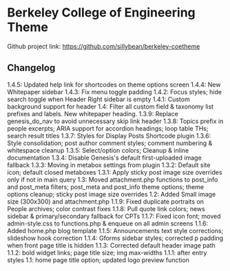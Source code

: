 # Berkeley College of Engineering Theme

Github project link: https://github.com/sillybean/berkeley-coetheme


## Changelog

1.4.5: Updated help link for shortcodes on theme options screen
1.4.4: New Whitepaper sidebar
1.4.3: Fix menu toggle padding
1.4.2: Focus styles; hide search toggle when Header Right sidebar is empty
1.4.1: Custom background support for header
1.4: Filter all custom field & taxonomy list prefixes and labels. New whitepaper heading.
1.3.9: Replace genesis_do_nav to avoid unnecessary skip link header
1.3.8: Topics prefix in people excerpts; ARIA support for accordion headings; loop table THs; search result titles
1.3.7: Styles for Display Posts Shortcode plugin
1.3.6: Style consolidation; post author comment styles; comment numbering & whitespace cleanup
1.3.5: Select/option colors; Cleanup & inline documentation
1.3.4: Disable Genesis's default first-uploaded image fallback
1.3.3: Moving in metabox settings from plugin
1.3.2: Default site icon; default closed metaboxes
1.3.1: Apply sticky post image size overrides only if not in main query
1.3: Moved attachment.php functions to post_info and post_meta filters; post_meta and post_info theme options; theme options cleanup; sticky post image size overrides
1.2: Added Small image size (300x300) and attachment.php
1.1.9: Fixed duplicate portraits on People archives; color contrast fixes
1.1.8: Pull quote link colors; news sidebar & primary/secondary fallback for CPTs
1.1.7: Fixed icon font; moved admin-style.css to functions.php & enqueue on all admin screens
1.1.6: Added home.php blog template
1.1.5: Announcements text style corrections; slideshow hook correction
1.1.4: Gforms sidebar styles; corrected p padding when front page title is hidden
1.1.3: Corrected default header image path
1.1.2: bold widget links; page title size; img max-widths
1.1.1: after entry styles
1.1: home page title option; updated logo preview function